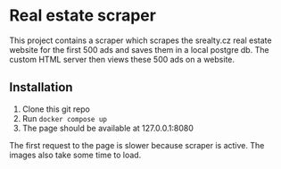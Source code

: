 # Real estate scraper

This project contains a scraper which scrapes the srealty.cz real estate website for the first 500 ads and saves them in a local postgre db. The custom HTML server then views these 500 ads on a website.

## Installation

1. Clone this git repo
2. Run `docker compose up`
3. The page should be available at 127.0.0.1:8080

The first request to the page is slower because scraper is active. The images also take some time to load.